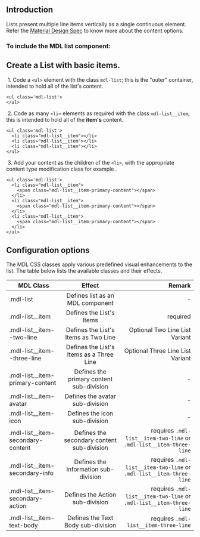 <h2 id="introduction">Introduction</h2>

<p>Lists present multiple line items vertically as a single continuous element. Refer the <a href="https://www.google.com/design/spec/components/lists.html">Material Design
Spec</a> to know more about the content options.</p>

<h3 id="to-include-the-mdl-%2A%2Alist%2A%2A-component%3A">To include the MDL <strong>list</strong> component:</h3>

<h2 id="create-a-list-with-basic-items.">Create a List with basic items.</h2>

<p>&nbsp;1. Code a <code>&lt;ul&gt;</code> element with the class <code>mdl-list</code>; this is the "outer" container, intended to hold all of the list's content.</p>

<pre><code class="html">&lt;ul class='mdl-list'&gt;
&lt;/ul&gt;
</code></pre>

<p>&nbsp;2. Code as many <code>&lt;li&gt;</code> elements as required with the class <code>mdl-list__item</code>; this is intended to hold all of the <strong>item's</strong> content.</p>

<pre><code class="html">&lt;ul class='mdl-list'&gt;
  &lt;li class="mdl-list__item"&gt;&lt;/li&gt;
  &lt;li class="mdl-list__item"&gt;&lt;/li&gt;
  &lt;li class="mdl-list__item"&gt;&lt;/li&gt;
&lt;/ul&gt;
</code></pre>

<p>&nbsp;3. Add your content as the children of the <code>&lt;li&gt;</code>, with the appropriate content type modification class for example .</p>

<pre><code class="html">&lt;ul class='mdl-list'&gt;
  &lt;li class="mdl-list__item"&gt;
    &lt;span class="mdl-list__item-primary-content"&gt;&lt;/span&gt;
  &lt;/li&gt;
  &lt;li class="mdl-list__item"&gt;
    &lt;span class="mdl-list__item-primary-content"&gt;&lt;/span&gt;
  &lt;/li&gt;
  &lt;li class="mdl-list__item"&gt;
    &lt;span class="mdl-list__item-primary-content"&gt;&lt;/span&gt;
  &lt;/li&gt;
&lt;/ul&gt;
</code></pre>

<h2 id="configuration-options">Configuration options</h2>

<p>The MDL CSS classes apply various predefined visual enhancements to the list. The table below lists the available classes and their effects.</p>

<table>
<thead>
<tr>
  <th>MDL Class</th>
  <th align="center">Effect</th>
  <th align="right">Remark</th>
</tr>
</thead>
<tbody>
<tr>
  <td>.mdl-list</td>
  <td align="center">Defines list as an MDL component</td>
  <td align="right">-</td>
</tr>
<tr>
  <td>.mdl-list__item</td>
  <td align="center">Defines the List's Items</td>
  <td align="right">required</td>
</tr>
<tr>
  <td>.mdl-list__item--two-line</td>
  <td align="center">Defines the List's Items as Two Line</td>
  <td align="right">Optional Two Line List Variant</td>
</tr>
<tr>
  <td>.mdl-list__item--three-line</td>
  <td align="center">Defines the List's Items  as a Three Line</td>
  <td align="right">Optional Three Line List Variant</td>
</tr>
<tr>
  <td>.mdl-list__item-primary-content</td>
  <td align="center">Defines the primary content sub-division</td>
  <td align="right">-</td>
</tr>
<tr>
  <td>.mdl-list__item-avatar</td>
  <td align="center">Defines the avatar sub-division</td>
  <td align="right">-</td>
</tr>
<tr>
  <td>.mdl-list__item-icon</td>
  <td align="center">Defines the icon sub-division</td>
  <td align="right">-</td>
</tr>
<tr>
  <td>.mdl-list__item-secondary-content</td>
  <td align="center">Defines the secondary content sub-division</td>
  <td align="right">requires <code>.mdl-list__item-two-line</code> or <code>.mdl-list__item-three-line</code></td>
</tr>
<tr>
  <td>.mdl-list__item-secondary-info</td>
  <td align="center">Defines the information sub-division</td>
  <td align="right">requires <code>.mdl-list__item-two-line</code> or <code>.mdl-list__item-three-line</code></td>
</tr>
<tr>
  <td>.mdl-list__item-secondary-action</td>
  <td align="center">Defines the Action sub-division</td>
  <td align="right">requires <code>.mdl-list__item-two-line</code> or <code>.mdl-list__item-three-line</code></td>
</tr>
<tr>
  <td>.mdl-list__item-text-body</td>
  <td align="center">Defines the Text Body sub-division</td>
  <td align="right">requires <code>.mdl-list__item-three-line</code></td>
</tr>
</tbody>
</table>
